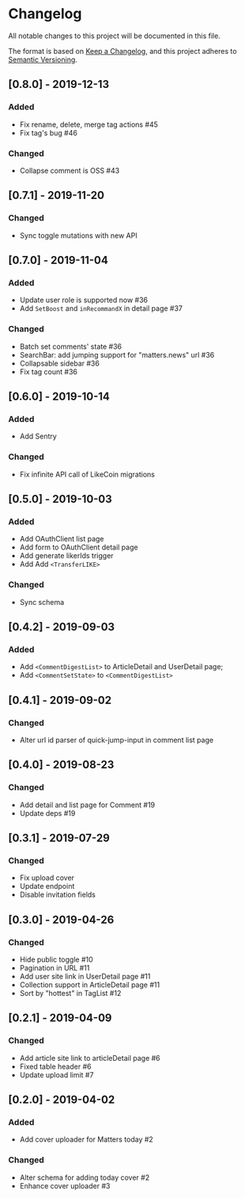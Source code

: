 # Changelog

All notable changes to this project will be documented in this file.

The format is based on [Keep a Changelog](https://keepachangelog.com/en/1.0.0/),
and this project adheres to [Semantic Versioning](https://semver.org/spec/v2.0.0.html).

## [0.8.0] - 2019-12-13

### Added

- Fix rename, delete, merge tag actions #45
- Fix tag's bug #46

### Changed

- Collapse comment is OSS #43

## [0.7.1] - 2019-11-20

### Changed

- Sync toggle mutations with new API

## [0.7.0] - 2019-11-04

### Added

- Update user role is supported now #36
- Add `SetBoost` and `inRecommandX` in detail page #37

### Changed

- Batch set comments' state #36
- SearchBar: add jumping support for "matters.news" url #36
- Collapsable sidebar #36
- Fix tag count #36

## [0.6.0] - 2019-10-14

### Added

- Add Sentry

### Changed

- Fix infinite API call of LikeCoin migrations

## [0.5.0] - 2019-10-03

### Added

- Add OAuthClient list page
- Add form to OAuthClient detail page
- Add generate likerIds trigger
- Add Add `<TransferLIKE>`

### Changed

- Sync schema

## [0.4.2] - 2019-09-03

### Added

- Add `<CommentDigestList>` to ArticleDetail and UserDetail page;
- Add `<CommentSetState>` to `<CommentDigestList>`

## [0.4.1] - 2019-09-02

### Changed

- Alter url id parser of quick-jump-input in comment list page

## [0.4.0] - 2019-08-23

### Changed

- Add detail and list page for Comment #19
- Update deps #19

## [0.3.1] - 2019-07-29

### Changed

- Fix upload cover
- Update endpoint
- Disable invitation fields

## [0.3.0] - 2019-04-26

### Changed

- Hide public toggle #10
- Pagination in URL #11
- Add user site link in UserDetail page #11
- Collection support in ArticleDetail page #11
- Sort by "hottest" in TagList #12

## [0.2.1] - 2019-04-09

### Changed

- Add article site link to articleDetail page #6
- Fixed table header #6
- Update upload limit #7

## [0.2.0] - 2019-04-02

### Added

- Add cover uploader for Matters today #2

### Changed

- Alter schema for adding today cover #2
- Enhance cover uploader #3
